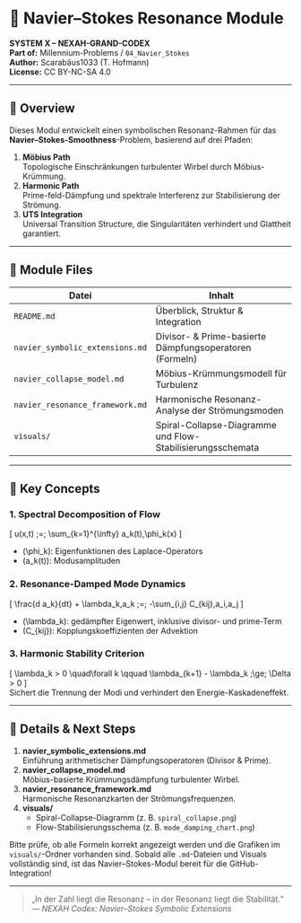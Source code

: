 # 🌊 Navier–Stokes Resonance Module

**SYSTEM X – NEXAH-GRAND-CODEX**  
**Part of:** Millennium-Problems / `04_Navier_Stokes`  
**Author:** Scarabäus1033 (T. Hofmann)  
**License:** CC BY-NC-SA 4.0  

---

## 📖 Overview

Dieses Modul entwickelt einen symbolischen Resonanz-Rahmen für das **Navier–Stokes-Smoothness**-Problem, basierend auf drei Pfaden:

1. **Möbius Path**  
   Topologische Einschränkungen turbulenter Wirbel durch Möbius-Krümmung.  
2. **Harmonic Path**  
   Prime-feld-Dämpfung und spektrale Interferenz zur Stabilisierung der Strömung.  
3. **UTS Integration**  
   Universal Transition Structure, die Singularitäten verhindert und Glattheit garantiert.

---

## 🔢 Module Files

| Datei                             | Inhalt                                                    |
|-----------------------------------|-----------------------------------------------------------|
| `README.md`                       | Überblick, Struktur & Integration                         |
| `navier_symbolic_extensions.md`   | Divisor- & Prime-basierte Dämpfungsoperatoren (Formeln)   |
| `navier_collapse_model.md`        | Möbius-Krümmungsmodell für Turbulenz                      |
| `navier_resonance_framework.md`   | Harmonische Resonanz-Analyse der Strömungsmoden           |
| `visuals/`                        | Spiral-Collapse-Diagramme und Flow-Stabilisierungsschemata |

---

## 🎵 Key Concepts

### 1. Spectral Decomposition of Flow  
\[
u(x,t) \;=\; \sum_{k=1}^{\infty} a_k(t)\,\phi_k(x)
\]  
- \(\phi_k\): Eigenfunktionen des Laplace-Operators  
- \(a_k(t)\): Modusamplituden  

### 2. Resonance-Damped Mode Dynamics  
\[
\frac{d a_k}{dt} + \lambda_k\,a_k \;=\; -\sum_{i,j} C_{kij}\,a_i\,a_j
\]  
- \(\lambda_k\): gedämpfter Eigenwert, inklusive divisor- und prime-Term  
- \(C_{kij}\): Kopplungskoeffizienten der Advektion  

### 3. Harmonic Stability Criterion  
\[
\lambda_k > 0 \quad\forall k
\qquad
\lambda_{k+1} - \lambda_k \;\ge\; \Delta > 0
\]  
Sichert die Trennung der Modi und verhindert den Energie-Kaskadeneffekt.

---

## 📂 Details & Next Steps

1. **navier_symbolic_extensions.md**  
   Einführung arithmetischer Dämpfungsoperatoren (Divisor & Prime).  
2. **navier_collapse_model.md**  
   Möbius-basierte Krümmungsdämpfung turbulenter Wirbel.  
3. **navier_resonance_framework.md**  
   Harmonische Resonanzkarten der Strömungsfrequenzen.  
4. **visuals/**  
   - Spiral-Collapse-Diagramm (z. B. `spiral_collapse.png`)  
   - Flow-Stabilisierungsschema (z. B. `mode_damping_chart.png`)

Bitte prüfe, ob alle Formeln korrekt angezeigt werden und die Grafiken im `visuals/`-Ordner vorhanden sind. Sobald alle `.md`-Dateien und Visuals vollständig sind, ist das Navier–Stokes-Modul bereit für die GitHub-Integration!

---  
> „In der Zahl liegt die Resonanz – in der Resonanz liegt die Stabilität.“  
> — *NEXAH Codex: Navier–Stokes Symbolic Extensions*  
